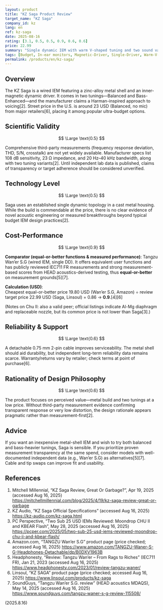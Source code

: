 ```yaml
---
layout: product
title: "KZ Saga Product Review"
target_name: "KZ Saga"
company_id: kz
lang: en
ref: kz-saga
date: 2025-08-16
rating: [3.1, 0.5, 0.5, 0.9, 0.6, 0.6]
price: 22.99
summary: "Single dynamic IEM with warm V-shaped tuning and two sound variants; solid metal build at an ultra-budget price."
tags: [Budget, In-ear monitors, Magnetic-Driver, Single-Driver, Warm-V-Shaped]
permalink: /products/en/kz-saga/
---
```

## Overview

The KZ Saga is a wired IEM featuring a zinc-alloy metal shell and an inner-magnetic dynamic driver. It comes in two tunings—Balanced and Bass-Enhanced—and the manufacturer claims a Harman-inspired approach to voicing[2]. Street price in the U.S. is around 23 USD (Balanced, no mic) from major retailers[6], placing it among popular ultra-budget options.

## Scientific Validity

$$ \Large \text{0.5} $$

Comprehensive third-party measurements (frequency response deviation, THD, S/N, crosstalk) are not yet widely available. Manufacturer specs list 108 dB sensitivity, 23 Ω impedance, and 20 Hz–40 kHz bandwidth, along with two tuning variants[2]. Until independent lab data is published, claims of transparency or target adherence should be considered unverified.

## Technology Level

$$ \Large \text{0.5} $$

Saga uses an established single dynamic topology in a cast metal housing. While the build is commendable at the price, there is no clear evidence of novel acoustic engineering or measured breakthroughs beyond typical budget IEM design practices[2].

## Cost-Performance

$$ \Large \text{0.9} $$

**Comparator (equal-or-better functions & measured performance)**: Tangzu Wan’er S.G (wired IEM, single DD). It offers equivalent user functions and has publicly reviewed IEC711 FR measurements and strong measurement-based scores from HEAD acoustics-derived testing, thus **equal-or-better** on measurement grounds[5][7].

**Calculation (USD)**:  
Cheapest equal-or-better price 19.80 USD (Wan’er S.G, Amazon) ÷ review target price 22.99 USD (Saga, Linsoul) = 0.86 → **0.9**.[4][6]

(Notes on Chu II: also a valid peer; official listings indicate Al-Mg diaphragm and replaceable nozzle, but its common price is not lower than Saga[3].)

## Reliability & Support

$$ \Large \text{0.6} $$

A detachable 0.75 mm 2-pin cable improves serviceability. The metal shell should aid durability, but independent long-term reliability data remains scarce. Warranty/returns vary by retailer; check terms at point of purchase[6].

## Rationality of Design Philosophy

$$ \Large \text{0.6} $$

The product focuses on perceived value—metal build and two tunings at a low price. Without third-party measurement evidence confirming transparent response or very low distortion, the design rationale appears pragmatic rather than measurement-first[2].

## Advice

If you want an inexpensive metal-shell IEM and wish to try both balanced and bass-heavier tunings, Saga is sensible. If you prioritize proven measurement transparency at the same spend, consider models with well-documented independent data (e.g., Wan’er S.G) as alternatives[5][7]. Cable and tip swaps can improve fit and usability.

## References

1. Mitchell Millennial, “KZ Saga Review, Great Or Garbage?”, Apr 19, 2025 (accessed Aug 16, 2025) https://mitchellmillennial.com/blog/2025/4/19/kz-saga-review-great-or-garbage  
2. KZ Audio, “KZ Saga Official Specifications” (accessed Aug 16, 2025) https://kz-audio.com/kz-saga.html  
3. PC Perspective, “Two Sub 25 USD IEMs Reviewed: Moondrop CHU II and KBEAR Flash”, May 28, 2025 (accessed Aug 16, 2025) https://pcper.com/2025/05/two-sub-25-usd-iems-reviewed-moondrop-chu-ii-and-kbear-flash/  
4. Amazon.com, “TANGZU Wan’er S.G” product page (price checked; accessed Aug 16, 2025) https://www.amazon.com/TANGZU-Waner-S-G-Headphones-Detachable/dp/B0DXV1963B  
5. Headphonesty, “Review: Tangzu Wan’er – From Rags to Riches” (IEC711 FR), Jan 21, 2023 (accessed Aug 16, 2025) https://www.headphonesty.com/2023/01/review-tangzu-waner/  
6. Linsoul, “KZ SAGA” product page (price checked; accessed Aug 16, 2025) https://www.linsoul.com/products/kz-saga  
7. SoundGuys, “Tangzu Wan’er S.G. review” (HEAD acoustics MDAQS), May 14, 2025 (accessed Aug 16, 2025) https://www.soundguys.com/tangzu-waner-s-g-review-115508/

(2025.8.16)

